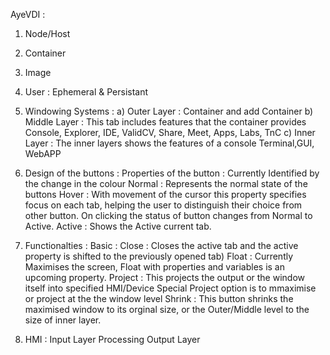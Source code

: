 AyeVDI :
1) Node/Host
2) Container
3) Image
4) User : Ephemeral & Persistant
5) Windowing Systems :
    a) Outer Layer : Container and add Container
    b) Middle Layer : This tab includes features that the container provides Console, Explorer, IDE, ValidCV, Share, Meet, Apps, Labs, TnC
    c) Inner Layer :  The inner layers shows the features of a console Terminal,GUI, WebAPP
    
6) Design of the buttons :
     Properties of the button : Currently Identified by the change in the colour
     Normal : Represents the normal state of the buttons
     Hover : With movement of the cursor this property specifies focus on each tab, helping the user to distinguish their choice from other      button. On clicking the status of button changes from Normal to Active.
     Active : Shows the Active current tab.
   
6) Functionalties :
    Basic : Close : Closes the active tab and the active property is shifted to the previously opened tab)
            Float : Currently Maximises the screen, Float with properties and variables is an upcoming property.
            Project : This projects the output or the window itself into specified HMI/Device
                      Special Project option is to  mmaximise or project at the the window level
            Shrink :  This button shrinks the maximised window to its orginal size, or the Outer/Middle level to the size of inner layer.
7) HMI :
    Input Layer
    Processing
    Output Layer

                      
